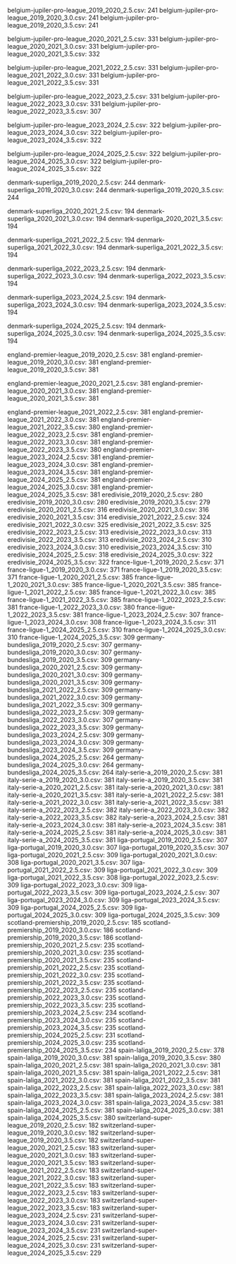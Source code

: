 belgium-jupiler-pro-league_2019_2020_2.5.csv:     241
belgium-jupiler-pro-league_2019_2020_3.0.csv:     241
belgium-jupiler-pro-league_2019_2020_3.5.csv:     241

belgium-jupiler-pro-league_2020_2021_2.5.csv:     331
belgium-jupiler-pro-league_2020_2021_3.0.csv:     331
belgium-jupiler-pro-league_2020_2021_3.5.csv:     332

belgium-jupiler-pro-league_2021_2022_2.5.csv:     331
belgium-jupiler-pro-league_2021_2022_3.0.csv:     331
belgium-jupiler-pro-league_2021_2022_3.5.csv:     331

belgium-jupiler-pro-league_2022_2023_2.5.csv:     331
belgium-jupiler-pro-league_2022_2023_3.0.csv:     331
belgium-jupiler-pro-league_2022_2023_3.5.csv:     307

belgium-jupiler-pro-league_2023_2024_2.5.csv:     322
belgium-jupiler-pro-league_2023_2024_3.0.csv:     322
belgium-jupiler-pro-league_2023_2024_3.5.csv:     322

belgium-jupiler-pro-league_2024_2025_2.5.csv:     322
belgium-jupiler-pro-league_2024_2025_3.0.csv:     322
belgium-jupiler-pro-league_2024_2025_3.5.csv:     322

denmark-superliga_2019_2020_2.5.csv:     244
denmark-superliga_2019_2020_3.0.csv:     244
denmark-superliga_2019_2020_3.5.csv:     244

denmark-superliga_2020_2021_2.5.csv:     194
denmark-superliga_2020_2021_3.0.csv:     194
denmark-superliga_2020_2021_3.5.csv:     194

denmark-superliga_2021_2022_2.5.csv:     194
denmark-superliga_2021_2022_3.0.csv:     194
denmark-superliga_2021_2022_3.5.csv:     194

denmark-superliga_2022_2023_2.5.csv:     194
denmark-superliga_2022_2023_3.0.csv:     194
denmark-superliga_2022_2023_3.5.csv:     194

denmark-superliga_2023_2024_2.5.csv:     194
denmark-superliga_2023_2024_3.0.csv:     194
denmark-superliga_2023_2024_3.5.csv:     194

denmark-superliga_2024_2025_2.5.csv:     194
denmark-superliga_2024_2025_3.0.csv:     194
denmark-superliga_2024_2025_3.5.csv:     194

england-premier-league_2019_2020_2.5.csv:     381
england-premier-league_2019_2020_3.0.csv:     381
england-premier-league_2019_2020_3.5.csv:     381

england-premier-league_2020_2021_2.5.csv:     381
england-premier-league_2020_2021_3.0.csv:     381
england-premier-league_2020_2021_3.5.csv:     381

england-premier-league_2021_2022_2.5.csv:     381
england-premier-league_2021_2022_3.0.csv:     381
england-premier-league_2021_2022_3.5.csv:     380
england-premier-league_2022_2023_2.5.csv:     381
england-premier-league_2022_2023_3.0.csv:     381
england-premier-league_2022_2023_3.5.csv:     380
england-premier-league_2023_2024_2.5.csv:     381
england-premier-league_2023_2024_3.0.csv:     381
england-premier-league_2023_2024_3.5.csv:     381
england-premier-league_2024_2025_2.5.csv:     381
england-premier-league_2024_2025_3.0.csv:     381
england-premier-league_2024_2025_3.5.csv:     381
eredivisie_2019_2020_2.5.csv:     280
eredivisie_2019_2020_3.0.csv:     280
eredivisie_2019_2020_3.5.csv:     279
eredivisie_2020_2021_2.5.csv:     316
eredivisie_2020_2021_3.0.csv:     316
eredivisie_2020_2021_3.5.csv:     314
eredivisie_2021_2022_2.5.csv:     324
eredivisie_2021_2022_3.0.csv:     325
eredivisie_2021_2022_3.5.csv:     325
eredivisie_2022_2023_2.5.csv:     313
eredivisie_2022_2023_3.0.csv:     313
eredivisie_2022_2023_3.5.csv:     313
eredivisie_2023_2024_2.5.csv:     310
eredivisie_2023_2024_3.0.csv:     310
eredivisie_2023_2024_3.5.csv:     310
eredivisie_2024_2025_2.5.csv:     318
eredivisie_2024_2025_3.0.csv:     322
eredivisie_2024_2025_3.5.csv:     322
france-ligue-1_2019_2020_2.5.csv:     371
france-ligue-1_2019_2020_3.0.csv:     371
france-ligue-1_2019_2020_3.5.csv:     371
france-ligue-1_2020_2021_2.5.csv:     385
france-ligue-1_2020_2021_3.0.csv:     385
france-ligue-1_2020_2021_3.5.csv:     385
france-ligue-1_2021_2022_2.5.csv:     385
france-ligue-1_2021_2022_3.0.csv:     385
france-ligue-1_2021_2022_3.5.csv:     385
france-ligue-1_2022_2023_2.5.csv:     381
france-ligue-1_2022_2023_3.0.csv:     380
france-ligue-1_2022_2023_3.5.csv:     381
france-ligue-1_2023_2024_2.5.csv:     307
france-ligue-1_2023_2024_3.0.csv:     308
france-ligue-1_2023_2024_3.5.csv:     311
france-ligue-1_2024_2025_2.5.csv:     310
france-ligue-1_2024_2025_3.0.csv:     310
france-ligue-1_2024_2025_3.5.csv:     309
germany-bundesliga_2019_2020_2.5.csv:     307
germany-bundesliga_2019_2020_3.0.csv:     307
germany-bundesliga_2019_2020_3.5.csv:     309
germany-bundesliga_2020_2021_2.5.csv:     309
germany-bundesliga_2020_2021_3.0.csv:     309
germany-bundesliga_2020_2021_3.5.csv:     309
germany-bundesliga_2021_2022_2.5.csv:     309
germany-bundesliga_2021_2022_3.0.csv:     309
germany-bundesliga_2021_2022_3.5.csv:     309
germany-bundesliga_2022_2023_2.5.csv:     309
germany-bundesliga_2022_2023_3.0.csv:     307
germany-bundesliga_2022_2023_3.5.csv:     309
germany-bundesliga_2023_2024_2.5.csv:     309
germany-bundesliga_2023_2024_3.0.csv:     309
germany-bundesliga_2023_2024_3.5.csv:     309
germany-bundesliga_2024_2025_2.5.csv:     264
germany-bundesliga_2024_2025_3.0.csv:     264
germany-bundesliga_2024_2025_3.5.csv:     264
italy-serie-a_2019_2020_2.5.csv:     381
italy-serie-a_2019_2020_3.0.csv:     381
italy-serie-a_2019_2020_3.5.csv:     381
italy-serie-a_2020_2021_2.5.csv:     381
italy-serie-a_2020_2021_3.0.csv:     381
italy-serie-a_2020_2021_3.5.csv:     381
italy-serie-a_2021_2022_2.5.csv:     381
italy-serie-a_2021_2022_3.0.csv:     381
italy-serie-a_2021_2022_3.5.csv:     381
italy-serie-a_2022_2023_2.5.csv:     382
italy-serie-a_2022_2023_3.0.csv:     382
italy-serie-a_2022_2023_3.5.csv:     382
italy-serie-a_2023_2024_2.5.csv:     381
italy-serie-a_2023_2024_3.0.csv:     381
italy-serie-a_2023_2024_3.5.csv:     381
italy-serie-a_2024_2025_2.5.csv:     381
italy-serie-a_2024_2025_3.0.csv:     381
italy-serie-a_2024_2025_3.5.csv:     381
liga-portugal_2019_2020_2.5.csv:     307
liga-portugal_2019_2020_3.0.csv:     307
liga-portugal_2019_2020_3.5.csv:     307
liga-portugal_2020_2021_2.5.csv:     309
liga-portugal_2020_2021_3.0.csv:     308
liga-portugal_2020_2021_3.5.csv:     307
liga-portugal_2021_2022_2.5.csv:     309
liga-portugal_2021_2022_3.0.csv:     309
liga-portugal_2021_2022_3.5.csv:     308
liga-portugal_2022_2023_2.5.csv:     309
liga-portugal_2022_2023_3.0.csv:     309
liga-portugal_2022_2023_3.5.csv:     309
liga-portugal_2023_2024_2.5.csv:     307
liga-portugal_2023_2024_3.0.csv:     309
liga-portugal_2023_2024_3.5.csv:     309
liga-portugal_2024_2025_2.5.csv:     309
liga-portugal_2024_2025_3.0.csv:     309
liga-portugal_2024_2025_3.5.csv:     309
scotland-premiership_2019_2020_2.5.csv:     185
scotland-premiership_2019_2020_3.0.csv:     186
scotland-premiership_2019_2020_3.5.csv:     186
scotland-premiership_2020_2021_2.5.csv:     235
scotland-premiership_2020_2021_3.0.csv:     235
scotland-premiership_2020_2021_3.5.csv:     235
scotland-premiership_2021_2022_2.5.csv:     235
scotland-premiership_2021_2022_3.0.csv:     235
scotland-premiership_2021_2022_3.5.csv:     235
scotland-premiership_2022_2023_2.5.csv:     235
scotland-premiership_2022_2023_3.0.csv:     235
scotland-premiership_2022_2023_3.5.csv:     235
scotland-premiership_2023_2024_2.5.csv:     234
scotland-premiership_2023_2024_3.0.csv:     235
scotland-premiership_2023_2024_3.5.csv:     235
scotland-premiership_2024_2025_2.5.csv:     231
scotland-premiership_2024_2025_3.0.csv:     235
scotland-premiership_2024_2025_3.5.csv:     234
spain-laliga_2019_2020_2.5.csv:     378
spain-laliga_2019_2020_3.0.csv:     381
spain-laliga_2019_2020_3.5.csv:     380
spain-laliga_2020_2021_2.5.csv:     381
spain-laliga_2020_2021_3.0.csv:     381
spain-laliga_2020_2021_3.5.csv:     381
spain-laliga_2021_2022_2.5.csv:     381
spain-laliga_2021_2022_3.0.csv:     381
spain-laliga_2021_2022_3.5.csv:     381
spain-laliga_2022_2023_2.5.csv:     381
spain-laliga_2022_2023_3.0.csv:     381
spain-laliga_2022_2023_3.5.csv:     381
spain-laliga_2023_2024_2.5.csv:     381
spain-laliga_2023_2024_3.0.csv:     381
spain-laliga_2023_2024_3.5.csv:     381
spain-laliga_2024_2025_2.5.csv:     381
spain-laliga_2024_2025_3.0.csv:     381
spain-laliga_2024_2025_3.5.csv:     380
switzerland-super-league_2019_2020_2.5.csv:     182
switzerland-super-league_2019_2020_3.0.csv:     182
switzerland-super-league_2019_2020_3.5.csv:     182
switzerland-super-league_2020_2021_2.5.csv:     183
switzerland-super-league_2020_2021_3.0.csv:     183
switzerland-super-league_2020_2021_3.5.csv:     183
switzerland-super-league_2021_2022_2.5.csv:     183
switzerland-super-league_2021_2022_3.0.csv:     183
switzerland-super-league_2021_2022_3.5.csv:     183
switzerland-super-league_2022_2023_2.5.csv:     183
switzerland-super-league_2022_2023_3.0.csv:     183
switzerland-super-league_2022_2023_3.5.csv:     183
switzerland-super-league_2023_2024_2.5.csv:     231
switzerland-super-league_2023_2024_3.0.csv:     231
switzerland-super-league_2023_2024_3.5.csv:     231
switzerland-super-league_2024_2025_2.5.csv:     231
switzerland-super-league_2024_2025_3.0.csv:     231
switzerland-super-league_2024_2025_3.5.csv:     229